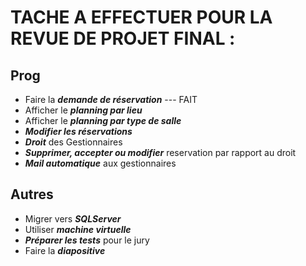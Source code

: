TACHE A EFFECTUER POUR LA REVUE DE PROJET FINAL :
=================================================

Prog
----

- Faire la ***demande de réservation*** --- FAIT
- Afficher le ***planning par lieu***
- Afficher le ***planning par type de salle***
- ***Modifier les réservations***
- ***Droit*** des Gestionnaires
- ***Supprimer, accepter ou modifier*** reservation par rapport au droit
- ***Mail automatique*** aux gestionnaires

Autres
-----

- Migrer vers ***SQLServer***
- Utiliser ***machine virtuelle***
- ***Préparer les tests*** pour le jury
- Faire la ***diapositive***